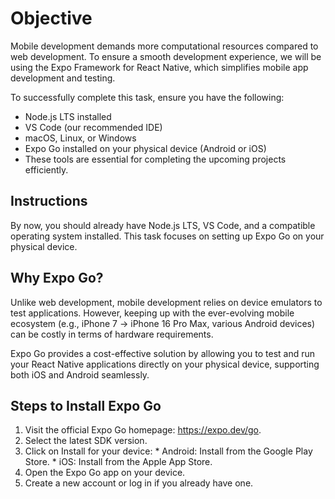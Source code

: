 # Objective
Mobile development demands more computational resources compared to web development. To ensure a smooth development experience, we will be using the Expo Framework for React Native, which simplifies mobile app development and testing.

To successfully complete this task, ensure you have the following:

  * Node.js LTS installed
  * VS Code (our recommended IDE)
  * macOS, Linux, or Windows
  * Expo Go installed on your physical device (Android or iOS)
  * These tools are essential for completing the upcoming projects efficiently.

## Instructions
By now, you should already have Node.js LTS, VS Code, and a compatible operating system installed. This task focuses on setting up Expo Go on your physical device.

## Why Expo Go?
Unlike web development, mobile development relies on device emulators to test applications. However, keeping up with the ever-evolving mobile ecosystem (e.g., iPhone 7 → iPhone 16 Pro Max, various Android devices) can be costly in terms of hardware requirements.

Expo Go provides a cost-effective solution by allowing you to test and run your React Native applications directly on your physical device, supporting both iOS and Android seamlessly.

## Steps to Install Expo Go
  1. Visit the official Expo Go homepage: https://expo.dev/go.
  2. Select the latest SDK version.
  3. Click on Install for your device:
    * Android: Install from the Google Play Store.
    * iOS: Install from the Apple App Store.
  4. Open the Expo Go app on your device.
  5. Create a new account or log in if you already have one.

